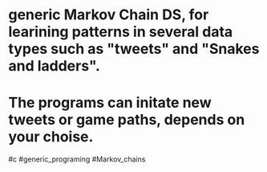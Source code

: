 # generic Markov Chain DS, for learining patterns in several data types such as "tweets" and "Snakes and ladders".
# The programs can initate new tweets or game paths, depends on your choise.

#c #generic_programing #Markov_chains 
